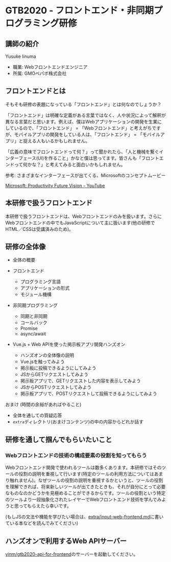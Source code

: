 # GTB2020 - フロントエンド・非同期プログラミング研修

## 講師の紹介
Yusuke Iinuma
- 職業: Webフロントエンドエンジニア 
- 所属: GMOペパボ株式会社

## フロントエンドとは
そもそも研修の表題になっている「フロントエンド」とは何なのでしょうか？

「フロントエンド」は明確な定義がある言葉ではなく、人や状況によって解釈が異なる言葉だと思います。例えば、僕はWebアプリケーションの開発を生業にしているので、「フロントエンド」 = 「Webフロントエンド」と考えがちですが、モバイルアプリの開発をしている人は、「フロントエンド」 = 「モバイルアプリ」と捉える人もいるかもしれません。

「広義の意味でフロントエンドって何？」って聞かれたら、「人と機械を繋ぐインターフェース(UI)を作ること」かなと僕は思ってます。皆さんも「フロントエンドって何かな？」と考えてみると面白いかもしれません。

参考: さまざまなインターフェースが出てくる、Microsoftのコンセプトムービー

[Microsoft: Productivity Future Vision - YouTube](https://www.youtube.com/watch?v=w-tFdreZB94)

## 本研修で扱うフロントエンド
本研修で扱うフロントエンドは、Webフロントエンドのみを扱います。さらにWebフロントエンドの中でもJavaScriptについて主に扱います(他の研修でHTML／CSSは受講済みのため)。

## 研修の全体像
- 全体の概要

- フロントエンド
  - プログラミング言語
  - アプリケーションの形式
  - モジュール機構

- 非同期プログラミング
  - 同期と非同期
  - コールバック
  - Promise
  - async/await

- Vue.js + Web APIを使った掲示板アプリ開発ハンズオン
  - ハンズオンの全体像の説明
  - Vue.jsを触ってみよう
  - 掲示板に投稿できるようにしてみよう
  - JSからGETリクエストしてみよう
  - 掲示板アプリで、GETリクエストした内容を表示してみよう
  - JSからPOSTリクエストしてみよう
  - 掲示板アプリで、POSTリクエストして投稿できるようにしてみよう

おまけ (時間の余裕があればやること)
- 全体を通しての質疑応答 
- `extra`ディレクトリ(おまけコンテンツ)の中の内容からどれか話す

## 研修を通して掴んでもらいたいこと

### Webフロントエンドの技術の構成要素の役割を知ってもらう
Webフロントエンド開発で使われるツールは数多くあります。本研修ではそのツールの役割の説明を重視して行います(特定のツールの利用方法についてはあまり触れません)。なぜツールの役割の説明を重視するかというと、ツールの役割を理解できれば、将来新しいツールが出てきたときも、それが自分にとって必要なものなのかどうかを見極めることができるからです。ツールの役割という特定のツールより一段抽象化されたレイヤーでWebフロントエンド技術を学んでみようと思ってもらえたら幸いです。

(もしJSの文法や機能を学びたい場合は、[extra/input-web-frontend.md](extra/input-web-frontend.md)に書いている本などを読んでみてください)

## ハンズオンで利用するWeb APIサーバー
[yinm/gtb2020-api-for-frontend](https://github.com/yinm/gtb2020-api-for-frontend)のサーバーを起動してください。